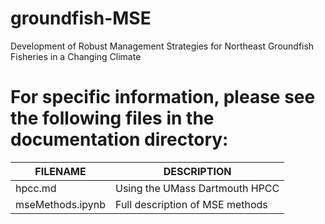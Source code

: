 # groundfish-MSE
Development of Robust Management Strategies for Northeast Groundfish Fisheries in a Changing Climate


# For specific information, please see the following files in the documentation directory:

 FILENAME          | DESCRIPTION
------------------ | -----------
hpcc.md            | Using the UMass Dartmouth HPCC
mseMethods.ipynb   | Full description of MSE methods
